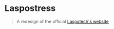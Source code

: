 # Laspostress

> A redesign of the official [Laspotech&#39;s website](https://www.mylaspotech.edu.ng)
